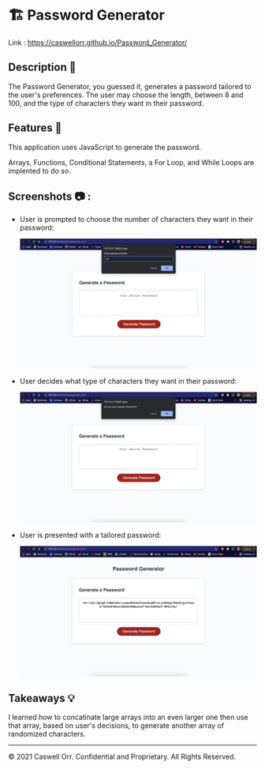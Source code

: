 # 🏗️ Password Generator

Link : https://caswellorr.github.io/Password_Generator/

## Description 📖

The Password Generator, you guessed it, generates a password tailored to the user's preferences. The user may choose the length, between 8 and 100, and the type of characters they want in their password.

## Features 📝

This application uses JavaScript to generate the password.

Arrays, Functions, Conditional Statements, a For Loop, and While Loops are implented to do so.

## Screenshots 📷 :

* User is prompted to choose the number of characters they want in their password:

  ![alt text](./Assets/screenshot1.png)
  
* User decides what type of characters they want in their password:

  ![alt text](./Assets/screenshot2.png)

* User is presented with a tailored password:

  ![alt text](./Assets/screenshot3.png)
  

## Takeaways 💡

I learned how to concatinate large arrays into an even larger one then use that array, based on user's decisions, to generate another array of randomized characters. 

----
© 2021 Caswell Orr. Confidential and Proprietary. All Rights Reserved.
